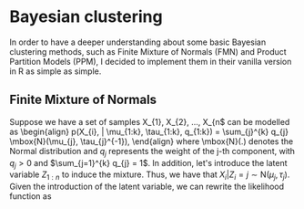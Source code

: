 # Bayesian clustering
In order to have a deeper understanding about some basic Bayesian clustering methods, such as Finite Mixture of Normals (FMN) and Product Partition Models (PPM), I decided to implement them in their vanilla version in R as simple as simple.

## Finite Mixture of Normals
Suppose we have a set of samples X_{1}, X_{2}, ..., X_{n$ can be modelled as
\begin{align}
    p(X_{i}, | \mu_{1:k}, \tau_{1:k}, q_{1:k}) = \sum_{j}^{k} q_{j} \mbox{N}(\mu_{j}, \tau_{j}^{-1}),
\end{align}
where \mbox{N}(.) denotes the Normal distribution and $q_{j}$ represents the weight of the j-th component, with $q_{j} > 0$ and $\sum_{j=1}^{k} q_{j} = 1$. In addition, let's introduce the latent variable $Z_{1:n}$ to induce the mixture. Thus, we have that $X_{i}|Z_{i} = j \sim \mbox{N}(\mu_{j}, \tau_{j})$. Given the introduction of the latent variable, we can rewrite the likelihood function as
